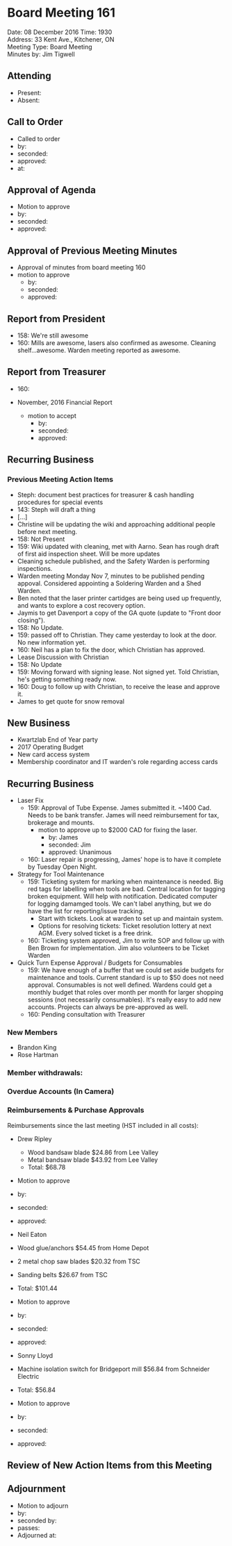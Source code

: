# Board Meeting 161

Date: 08 December 2016 
Time: 1930  
Address: 33 Kent Ave., Kitchener, ON  
Meeting Type: Board Meeting  
Minutes by: Jim Tigwell

## Attending
* Present: 
* Absent: 

## Call to Order
* Called to order
 * by: 
 * seconded: 
 * approved: 
 * at:

## Approval of Agenda
* Motion to approve
 * by: 
 * seconded: 
 * approved: 

## Approval of Previous Meeting Minutes  

* Approval of minutes from board meeting 160
 * motion to approve
     * by: 
     * seconded: 
     * approved: 

## Report from President
 * 158: We're still awesome
 * 160: Mills are awesome, lasers also confirmed as awesome. Cleaning shelf...awesome. Warden meeting reported as awesome. 

## Report from Treasurer
 * 160: 

* November, 2016 Financial Report
  * motion to accept
     * by: 
     * seconded: 
     * approved: 

## Recurring Business

### Previous Meeting Action Items
* Steph: document best practices for treasurer & cash handling procedures for special events
 * 143: Steph will draft a thing
 * [...]
* Christine will be updating the wiki and approaching additional people before next meeting.
 * 158: Not Present
 * 159: Wiki updated with cleaning, met with Aarno. Sean has rough draft of first aid inspection sheet. Will be more updates
 * Cleaning schedule published, and the Safety Warden is performing inspections. 
  * Warden meeting Monday Nov 7, minutes to be published pending appoval. Considered appointing a Soldering Warden and a Shed Warden. 
  * Ben noted that the laser printer cartidges are being used up frequently, and wants to explore a cost recovery option.
* Jaymis to get Davenport a copy of the GA quote (update to "Front door closing").
 * 158: No Update.
 * 159: passed off to Christian. They came yesterday to look at the door. No new information yet.
 * 160: Neil has a plan to fix the door, which Christian has approved. 
* Lease Discussion with Christian
 * 158: No Update
 * 159: Moving forward with signing lease. Not signed yet. Told Christian, he's getting something ready now.
 * 160: Doug to follow up with Christian, to receive the lease and approve it. 
* James to get quote for snow removal

## New Business
 * Kwartzlab End of Year party
 * 2017 Operating Budget
 * New card access system
 * Membership coordinator and IT warden's role regarding access cards

## Recurring Business

 * Laser Fix
    * 159: Approval of Tube Expense. James submitted it. ~1400 Cad. Needs to be bank transfer. James will need reimbursement for tax, brokerage and mounts.
      * motion to approve up to $2000 CAD for fixing the laser.
        * by: James
        * seconded: Jim  
        * approved: Unanimous
    * 160: Laser repair is progressing, James' hope is to have it complete by Tuesday Open Night.
 * Strategy for Tool Maintenance
    * 159: Ticketing system for marking when maintenance is needed. Big red tags for labelling when tools are bad. Central location for tagging broken equipment. Will help with notification. Dedicated computer for logging damamged tools. We can't label anything, but we do have the list for reporting/issue tracking.
      * Start with tickets. Look at warden to set up and maintain system.
      * Options for resolving tickets: Ticket resolution lottery at next AGM. Every solved ticket is a free drink.
    * 160: Ticketing system approved, Jim to write SOP and follow up with Ben Brown for implementation. Jim also volunteers to be Ticket Warden
 * Quick Turn Expense Approval / Budgets for Consumables
    * 159: We have enough of a buffer that we could set aside budgets for maintenance and tools. Current standard is up to $50 does not need approval. Consumables is not well defined. Wardens could get a monthly budget that roles over month per month for larger shopping sessions (not necessarily consumables). It's really easy to add new accounts. Projects can always be pre-approved as well.
    * 160: Pending consultation with Treasurer


### New Members
 * Brandon King
 * Rose Hartman

### Member withdrawals:


### Overdue Accounts (In Camera)

### Reimbursements & Purchase Approvals

Reimbursements since the last meeting (HST included in all costs):

* Drew Ripley
  * Wood bandsaw blade $24.86 from Lee Valley
  * Metal bandsaw blade $43.92 from Lee Valley
  * Total: $68.78
 * Motion to approve
 * by: 
 * seconded: 
 * approved: 

 * Neil Eaton
  * Wood glue/anchors $54.45 from Home Depot
  * 2 metal chop saw blades $20.32 from TSC
  * Sanding belts $26.67 from TSC
  * Total: $101.44
 * Motion to approve
 * by: 
 * seconded: 
 * approved: 

 * Sonny Lloyd
  * Machine isolation switch for Bridgeport mill $56.84 from Schneider Electric
  * Total: $56.84
 * Motion to approve
 * by: 
 * seconded: 
 * approved: 


## Review of New Action Items from this Meeting


## Adjournment
* Motion to adjourn
 * by: 
 * seconded by: 
 * passes: 
* Adjourned at: 
